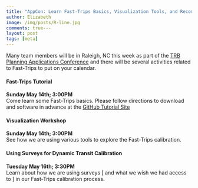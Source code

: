 ```yaml
---
title: "AppCon: Learn Fast-Trips Basics, Visualization Tools, and Recommendations for Future Surveys"
author: Elizabeth
image: /img/posts/R-line.jpg
comments: true---
layout: post
tags: [meta]
---
```


Many team members will be in Raleigh, NC this week as part of the [TRB Planning Applications Conference](http://trbappcon.org) and there will be several activities related to Fast-Trips to put on your calendar.

#### Fast-Trips Tutorial  
**Sunday May 14th; 3:00PM**  
Come learn some Fast-Trips basics.  Please follow directions to download and software in advance at the [GitHub Tutorial Site](https://github.com/Fast-Trips/fast-trips-tutorial)

#### Visualization Workshop
**Sunday May 14th; 3:00PM**  
See how we are using various tools to explore the Fast-Trips calibration.  

#### Using Surveys for Dynamic Transit Calibration  
**Tuesday May 16th; 3:30PM**  
Learn about how we are using surveys [ and what we wish we had access to ] in our Fast-Trips calibration process.




